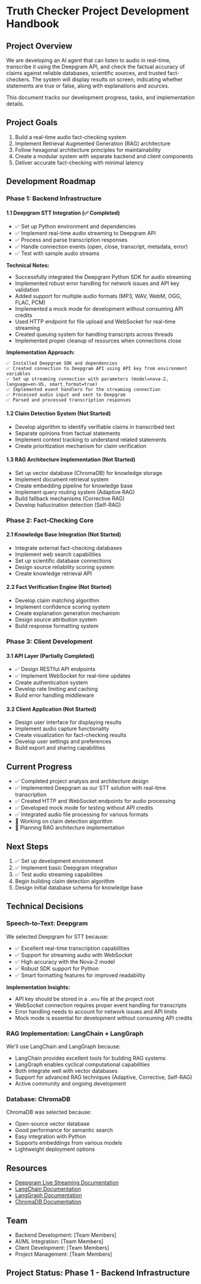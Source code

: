 # Truth Checker Project Development Handbook

## Project Overview

We are developing an AI agent that can listen to audio in real-time, transcribe it using the Deepgram API, and check the factual accuracy of claims against reliable databases, scientific sources, and trusted fact-checkers. The system will display results on screen, indicating whether statements are true or false, along with explanations and sources.

This document tracks our development progress, tasks, and implementation details.

## Project Goals

1. Build a real-time audio fact-checking system
2. Implement Retrieval Augmented Generation (RAG) architecture
3. Follow hexagonal architecture principles for maintainability
4. Create a modular system with separate backend and client components
5. Deliver accurate fact-checking with minimal latency

## Development Roadmap

### Phase 1: Backend Infrastructure

#### 1.1 Deepgram STT Integration (✅ Completed)

- ✅ Set up Python environment and dependencies
- ✅ Implement real-time audio streaming to Deepgram API
- ✅ Process and parse transcription responses
- ✅ Handle connection events (open, close, transcript, metadata, error)
- ✅ Test with sample audio streams

**Technical Notes:**
- Successfully integrated the Deepgram Python SDK for audio streaming
- Implemented robust error handling for network issues and API key validation
- Added support for multiple audio formats (MP3, WAV, WebM, OGG, FLAC, PCM)
- Implemented a mock mode for development without consuming API credits
- Used HTTP endpoint for file upload and WebSocket for real-time streaming
- Created queuing system for handling transcripts across threads
- Implemented proper cleanup of resources when connections close

**Implementation Approach:**
```
✅ Installed Deepgram SDK and dependencies
✅ Created connection to Deepgram API using API key from environment variables
✅ Set up streaming connection with parameters (model=nova-2, language=en-US, smart_format=true)
✅ Implemented event handlers for the streaming connection
✅ Processed audio input and sent to Deepgram
✅ Parsed and processed transcription responses
```

#### 1.2 Claim Detection System (Not Started)

- Develop algorithm to identify verifiable claims in transcribed text
- Separate opinions from factual statements
- Implement context tracking to understand related statements
- Create prioritization mechanism for claim verification

#### 1.3 RAG Architecture Implementation (Not Started)

- Set up vector database (ChromaDB) for knowledge storage
- Implement document retrieval system
- Create embedding pipeline for knowledge base
- Implement query routing system (Adaptive RAG)
- Build fallback mechanisms (Corrective RAG)
- Develop hallucination detection (Self-RAG)

### Phase 2: Fact-Checking Core

#### 2.1 Knowledge Base Integration (Not Started)

- Integrate external fact-checking databases
- Implement web search capabilities
- Set up scientific database connections
- Design source reliability scoring system
- Create knowledge retrieval API

#### 2.2 Fact Verification Engine (Not Started)

- Develop claim matching algorithm
- Implement confidence scoring system
- Create explanation generation mechanism
- Design source attribution system
- Build response formatting system

### Phase 3: Client Development

#### 3.1 API Layer (Partially Completed)

- ✅ Design RESTful API endpoints
- ✅ Implement WebSocket for real-time updates
- Create authentication system
- Develop rate limiting and caching
- Build error handling middleware

#### 3.2 Client Application (Not Started)

- Design user interface for displaying results
- Implement audio capture functionality
- Create visualization for fact-checking results
- Develop user settings and preferences
- Build export and sharing capabilities

## Current Progress

- ✅ Completed project analysis and architecture design
- ✅ Implemented Deepgram as our STT solution with real-time transcription
- ✅ Created HTTP and WebSocket endpoints for audio processing
- ✅ Developed mock mode for testing without API credits
- ✅ Integrated audio file processing for various formats
- 🔄 Working on claim detection algorithm
- 🔄 Planning RAG architecture implementation

## Next Steps

1. ✅ Set up development environment
2. ✅ Implement basic Deepgram integration
3. ✅ Test audio streaming capabilities
4. Begin building claim detection algorithm
5. Design initial database schema for knowledge base

## Technical Decisions

### Speech-to-Text: Deepgram

We selected Deepgram for STT because:
- ✅ Excellent real-time transcription capabilities
- ✅ Support for streaming audio with WebSocket
- ✅ High accuracy with the Nova-2 model
- ✅ Robust SDK support for Python
- ✅ Smart formatting features for improved readability

**Implementation Insights:**
- API key should be stored in a `.env` file at the project root
- WebSocket connection requires proper event handling for transcripts
- Error handling needs to account for network issues and API limits
- Mock mode is essential for development without consuming API credits

### RAG Implementation: LangChain + LangGraph

We'll use LangChain and LangGraph because:
- LangChain provides excellent tools for building RAG systems
- LangGraph enables cyclical computational capabilities
- Both integrate well with vector databases
- Support for advanced RAG techniques (Adaptive, Corrective, Self-RAG)
- Active community and ongoing development

### Database: ChromaDB

ChromaDB was selected because:
- Open-source vector database
- Good performance for semantic search
- Easy integration with Python
- Supports embeddings from various models
- Lightweight deployment options

## Resources

- [Deepgram Live Streaming Documentation](https://developers.deepgram.com/docs/live-streaming-audio)
- [LangChain Documentation](https://python.langchain.com/)
- [LangGraph Documentation](https://langchain-ai.github.io/langgraph/)
- [ChromaDB Documentation](https://docs.trychroma.com/)

## Team

- Backend Development: [Team Members]
- AI/ML Integration: [Team Members]
- Client Development: [Team Members]
- Project Management: [Team Members]

## Project Status: Phase 1 - Backend Infrastructure